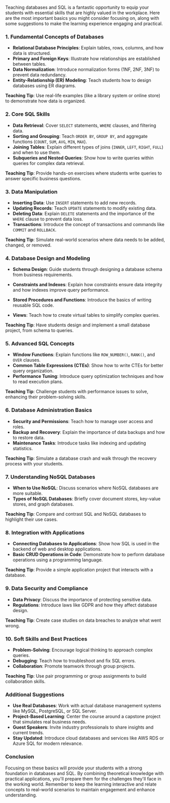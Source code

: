 Teaching databases and SQL is a fantastic opportunity to equip your students with essential skills that are highly valued in the workplace. Here are the most important basics you might consider focusing on, along with some suggestions to make the learning experience engaging and practical.

### 1. **Fundamental Concepts of Databases**

- **Relational Database Principles**: Explain tables, rows, columns, and how data is structured.
- **Primary and Foreign Keys**: Illustrate how relationships are established between tables.
- **Data Normalization**: Introduce normalization forms (1NF, 2NF, 3NF) to prevent data redundancy.
- **Entity-Relationship (ER) Modeling**: Teach students how to design databases using ER diagrams.

**Teaching Tip**: Use real-life examples (like a library system or online store) to demonstrate how data is organized.

### 2. **Core SQL Skills**

- **Data Retrieval**: Cover `SELECT` statements, `WHERE` clauses, and filtering data.
- **Sorting and Grouping**: Teach `ORDER BY`, `GROUP BY`, and aggregate functions (`COUNT`, `SUM`, `AVG`, `MIN`, `MAX`).
- **Joining Tables**: Explain different types of joins (`INNER`, `LEFT`, `RIGHT`, `FULL`) and when to use them.
- **Subqueries and Nested Queries**: Show how to write queries within queries for complex data retrieval.

**Teaching Tip**: Provide hands-on exercises where students write queries to answer specific business questions.

### 3. **Data Manipulation**

- **Inserting Data**: Use `INSERT` statements to add new records.
- **Updating Records**: Teach `UPDATE` statements to modify existing data.
- **Deleting Data**: Explain `DELETE` statements and the importance of the `WHERE` clause to prevent data loss.
- **Transactions**: Introduce the concept of transactions and commands like `COMMIT` and `ROLLBACK`.

**Teaching Tip**: Simulate real-world scenarios where data needs to be added, changed, or removed.

### 4. **Database Design and Modeling**

- **Schema Design**: Guide students through designing a database schema from business requirements.
- **Constraints and Indexes**: Explain how constraints ensure data integrity and how indexes improve query performance.

- **Stored Procedures and Functions**: Introduce the basics of writing reusable SQL code.
- **Views**: Teach how to create virtual tables to simplify complex queries.

**Teaching Tip**: Have students design and implement a small database project, from schema to queries.

### 5. **Advanced SQL Concepts**

- **Window Functions**: Explain functions like `ROW_NUMBER()`, `RANK()`, and `OVER` clauses.
- **Common Table Expressions (CTEs)**: Show how to write CTEs for better query organization.
- **Performance Tuning**: Introduce query optimization techniques and how to read execution plans.

**Teaching Tip**: Challenge students with performance issues to solve, enhancing their problem-solving skills.

### 6. **Database Administration Basics**

- **Security and Permissions**: Teach how to manage user access and roles.
- **Backup and Recovery**: Explain the importance of data backups and how to restore data.
- **Maintenance Tasks**: Introduce tasks like indexing and updating statistics.

**Teaching Tip**: Simulate a database crash and walk through the recovery process with your students.

### 7. **Understanding NoSQL Databases**

- **When to Use NoSQL**: Discuss scenarios where NoSQL databases are more suitable.
- **Types of NoSQL Databases**: Briefly cover document stores, key-value stores, and graph databases.

**Teaching Tip**: Compare and contrast SQL and NoSQL databases to highlight their use cases.

### 8. **Integration with Applications**

- **Connecting Databases to Applications**: Show how SQL is used in the backend of web and desktop applications.
- **Basic CRUD Operations in Code**: Demonstrate how to perform database operations using a programming language.

**Teaching Tip**: Provide a simple application project that interacts with a database.

### 9. **Data Security and Compliance**

- **Data Privacy**: Discuss the importance of protecting sensitive data.
- **Regulations**: Introduce laws like GDPR and how they affect database design.

**Teaching Tip**: Create case studies on data breaches to analyze what went wrong.

### 10. **Soft Skills and Best Practices**

- **Problem-Solving**: Encourage logical thinking to approach complex queries.
- **Debugging**: Teach how to troubleshoot and fix SQL errors.
- **Collaboration**: Promote teamwork through group projects.

**Teaching Tip**: Use pair programming or group assignments to build collaboration skills.

### **Additional Suggestions**

- **Use Real Databases**: Work with actual database management systems like MySQL, PostgreSQL, or SQL Server.
- **Project-Based Learning**: Center the course around a capstone project that simulates real business needs.
- **Guest Speakers**: Invite industry professionals to share insights and current trends.
- **Stay Updated**: Introduce cloud databases and services like AWS RDS or Azure SQL for modern relevance.

### **Conclusion**

Focusing on these basics will provide your students with a strong foundation in databases and SQL. By combining theoretical knowledge with practical applications, you'll prepare them for the challenges they'll face in the working world. Remember to keep the learning interactive and relate concepts to real-world scenarios to maintain engagement and enhance understanding.
